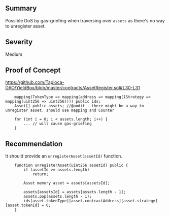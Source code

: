 ## Summary
Possible DoS by gas-griefing when traversing over `assets` as there's no way to unregister asset.

## Severity

Medium

## Proof of Concept 

https://github.com/Tapioca-DAO/YieldBox/blob/master/contracts/AssetRegister.sol#L30-L31
```solidity
    mapping(TokenType => mapping(address => mapping(IStrategy => mapping(uint256 => uint256)))) public ids;
    Asset[] public assets; //@audit - there might be a way to unregister asset. should use mapping and Counter
```

```solidity
    for (int i = 0; i < assets.length; i++) {
        ... // will cause gas-griefing
    }
```

## Recommendation
It should provide an `unregisterAsset(assetId)` function.

```solidity
    function unregisterAsset(uint256 assetId) public {
        if (assetId >= assets.length)
            return;
        
        Asset memory asset = assets[assetsId];

        assets[assetsId] = assets[assets.length - 1];
        assets.pop(assets.length - 1);
        ids[asset.tokenType][asset.contractAddress][asset.strategy][asset.tokenId] = 0;
    }

```